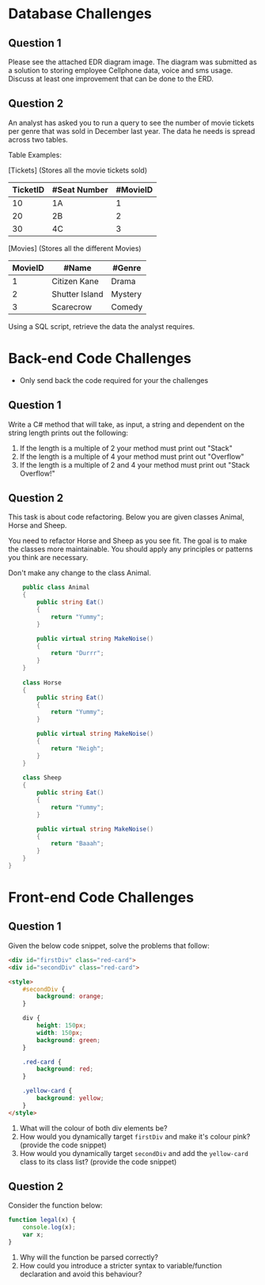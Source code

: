 # Database Challenges

## Question 1

Please see the attached EDR diagram image. The diagram was submitted as a solution to storing employee Cellphone data, voice and sms usage.
Discuss at least one improvement that can be done to the ERD.

## Question 2

An analyst has asked you to run a query to see the number of movie tickets per genre that was sold in December last year. The data he needs is spread across two tables.


Table Examples:


[Tickets] (Stores all the movie tickets sold) 


TicketID	| #Seat Number | #MovieID
--- | --- | --- |
10 | 1A | 1
20 | 2B | 2
30 | 4C | 3


[Movies] (Stores all the different Movies)


MovieID	| #Name | #Genre 
--- | --- | --- |
1	| Citizen Kane | Drama
2 | Shutter Island | Mystery
3 | Scarecrow | Comedy


Using a SQL script, retrieve the data the analyst requires.

# Back-end Code Challenges
* Only send back the code required for your the challenges

## Question 1

Write a C# method that will take, as input, a string and dependent on the string length prints out the following:
1. If the length is a multiple of 2 your method must print out "Stack"
2. If the length is a multiple of 4 your method must print out "Overflow"
3. If the length is a multiple of 2 and 4 your method must print out "Stack Overflow!"

## Question 2
This task is about code refactoring. Below you are given classes Animal, Horse and Sheep.

You need to refactor Horse and Sheep as you see fit. The goal is to make the classes more maintainable. You should apply any principles or patterns you think are necessary.

Don't make any change to the class Animal.

```csharp
    public class Animal
    {
        public string Eat()
        {
            return "Yummy";
        }

        public virtual string MakeNoise()
        {
            return "Durrr";
        }
    }
    
    class Horse
    {
        public string Eat()
        {
            return "Yummy";
        }

        public virtual string MakeNoise()
        {
            return "Neigh";
        }
    }
    
    class Sheep
    {
        public string Eat()
        {
            return "Yummy";
        }

        public virtual string MakeNoise()
        {
            return "Baaah";
        }
    }
}

```
# Front-end Code Challenges

## Question 1
Given the below code snippet, solve the problems that follow:

```html
<div id="firstDiv" class="red-card">
<div id="secondDiv" class="red-card">

<style>
    #secondDiv {
        background: orange;
    }

    div {
        height: 150px;
        width: 150px;
        background: green;
    }

    .red-card {
        background: red;
    }

    .yellow-card {
        background: yellow;
    }
</style>
```

1. What will the colour of both div elements be?
2. How would you dynamically target ```firstDiv``` and make it's colour pink? (provide the code snippet)
3. How would you dynamically target ```secondDiv``` and add the ```yellow-card``` class to its class list? (provide the code snippet)

## Question 2
Consider the function below:

```javascript
function legal(x) {
    console.log(x);
    var x;
}
```

1. Why will the function be parsed correctly? 
2. How could you introduce a stricter syntax to variable/function declaration and avoid this behaviour?
